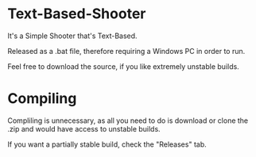 # Text-Based-Shooter
It's a Simple Shooter that's Text-Based.

Released as a .bat file, therefore requiring a Windows PC in order to run.

Feel free to download the source, if you like extremely unstable builds.

# Compiling
Compliling is unnecessary, as all you need to do is download or clone the .zip and would have access to unstable builds.

If you want a partially stable build, check the "Releases" tab.
